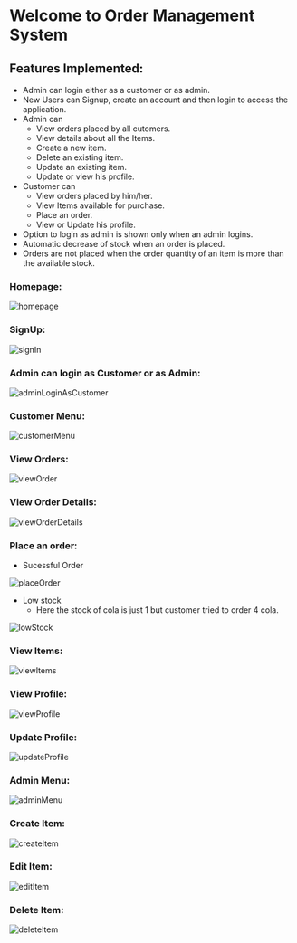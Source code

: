 # Welcome to Order Management System

## Features Implemented:
* Admin can login either as a customer or as admin.
* New Users can Signup, create an account and then login to access the application.
* Admin can 
    * View orders placed by all cutomers.
    * View details about all the Items.
    * Create a new item.
    * Delete an existing item.
    * Update an existing item.
    * Update or view his profile.
* Customer can
  * View orders placed by him/her.
  * View Items available for purchase.
  * Place an order.
  * View or Update his profile.
* Option to login as admin is shown only when an admin logins.
* Automatic decrease of stock when an order is placed.
* Orders are not placed when the order quantity of an item is more than the available stock.
### Homepage:
![homepage](ouput/homepage.png)

### SignUp:
![signIn](ouput/signUp.png)

### Admin can login as Customer or as Admin:
![adminLoginAsCustomer](ouput/adminAsCustomer.png)

### Customer Menu:
![customerMenu](ouput/customerMenu.png)

### View Orders:
![viewOrder](ouput/viewOrder.png)

### View Order Details:
![viewOrderDetails](ouput/viewOrderDetails.png)

### Place an order:
* Sucessful Order

![placeOrder](ouput/placeOrder.png)

* Low stock
  * Here the stock of cola is just 1 but customer tried to order 4 cola.

![lowStock](ouput/lowStock.png)

### View Items:
![viewItems](ouput/viewItems.png)

### View Profile:
![viewProfile](ouput/viewProfile.png)

### Update Profile:
![updateProfile](ouput/updateProfile.png)

### Admin Menu:
![adminMenu](ouput/adminMenu.png)

### Create Item:
![createItem](ouput/createItem.png)

### Edit Item:
![editItem](ouput/updateItem.png)

### Delete Item:
![deleteItem](ouput/deleteItem.png)